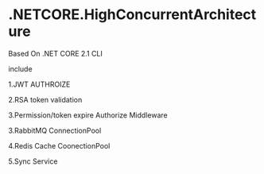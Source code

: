 # .NETCORE.HighConcurrentArchitecture

Based On .NET CORE 2.1 CLI

include 

1.JWT AUTHROIZE 

2.RSA token validation 

3.Permission/token expire Authorize Middleware

3.RabbitMQ ConnectionPool

4.Redis Cache CoonectionPool

5.Sync Service
